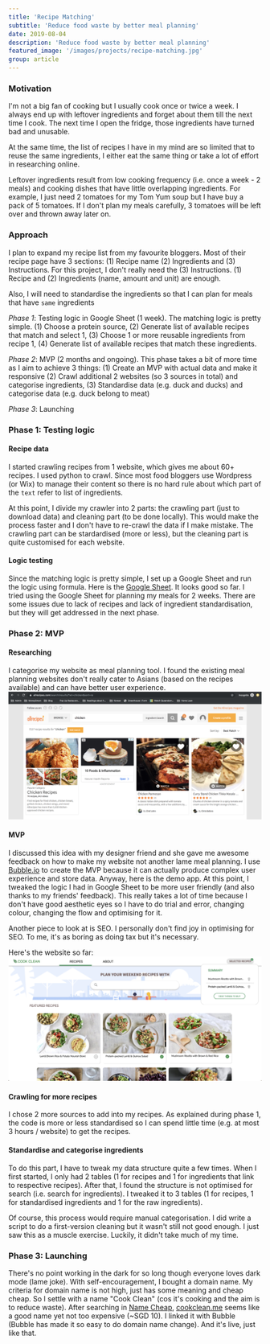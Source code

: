 ```yaml
---
title: 'Recipe Matching'
subtitle: 'Reduce food waste by better meal planning'
date: 2019-08-04
description: 'Reduce food waste by better meal planning'
featured_image: '/images/projects/recipe-matching.jpg'
group: article
---
```

### Motivation
I'm not a big fan of cooking but I usually cook once or twice a week. I always end up with leftover ingredients and forget about them till the next time I cook. The next time I open the fridge, those ingredients have turned bad and unusable.

At the same time, the list of recipes I have in my mind are so limited that to reuse the same ingredients, I either eat the same thing or take a lot of effort in researching online.

Leftover ingredients result from low cooking frequency (i.e. once a week - 2 meals) and cooking dishes that have little overlapping ingredients. For example, I just need 2 tomatoes for my Tom Yum soup but I have buy a pack of 5 tomatoes. If I don't plan my meals carefully, 3 tomatoes will be left over and thrown away later on.

### Approach
I plan to expand my recipe list from my favourite bloggers. Most of their recipe page have 3 sections: (1) Recipe name (2) Ingredients and (3) Instructions. For this project, I don't really need the (3) Instructions. (1) Recipe and (2) Ingredients (name, amount and unit) are enough.

Also, I will need to standardise the ingredients so that I can plan for meals that have `same` ingredients

_Phase 1_: Testing logic in Google Sheet (1 week). The matching logic is pretty simple. (1) Choose a protein source, (2) Generate list of available recipes that match and select 1, (3) Choose 1 or more reusable ingredients from recipe 1, (4) Generate list of available recipes that match these ingredients.

_Phase 2_: MVP (2 months and ongoing). This phase takes a bit of more time as I aim to achieve 3 things: (1) Create an MVP with actual data and make it responsive (2) Crawl additional 2 websites (so 3 sources in total) and categorise ingredients, (3) Standardise data (e.g. duck and ducks) and categorise data (e.g. duck belong to meat)

_Phase 3_: Launching

### Phase 1: Testing logic
#### Recipe data
I started crawling recipes from 1 website, which gives me about 60+ recipes. I used python to crawl. Since most food bloggers use Wordpress (or Wix) to manage their content so there is no hard rule about which part of the `text` refer to list of ingredients.

At this point, I divide my crawler into 2 parts: the crawling part (just to download data) and cleaning part (to be done locally). This would make the process faster and I don't have to re-crawl the data if I make mistake. The crawling part can be stardardised (more or less), but the cleaning part is quite customised for each website.

#### Logic testing
Since the matching logic is pretty simple, I set up a Google Sheet and run the logic using formula. Here is the [Google Sheet]("https://docs.google.com/spreadsheets/d/1CzZqHVZELZlCeCl2wBHwcSyZhGb-BVqI80XgOjIfeAo/edit?usp=sharing"). It looks good so far. I tried using the Google Sheet for planning my meals for 2 weeks. There are some issues due to lack of recipes and lack of ingredient standardisation, but they will get addressed in the next phase.

### Phase 2: MVP
#### Researching
I categorise my website as meal planning tool. I found the existing meal planning websites don't really cater to Asians (based on the recipes available) and can have better user experience.
![recipe sites](/images/projects/recipe-matching-other-sites.png)

#### MVP
I discussed this idea with my designer friend and she gave me awesome feedback on how to make my website not another lame meal planning. I use [Bubble.io]("https://bubble.io/") to create the MVP because it can actually produce complex user experience and store data. Anyway, here is the demo app. At this point, I tweaked the logic I had in Google Sheet to be more user friendly (and also thanks to my friends' feedback). This really takes a lot of time because I don't have good aesthetic eyes so I have to do trial and error, changing colour, changing the flow and optimising for it.

Another piece to look at is SEO. I personally don't find joy in optimising for SEO. To me, it's as boring as doing tax but it's necessary.

Here's the website so far:
![zero waste cooking cookclean website](/images/projects/recipe-matching-cookclean.png)

#### Crawling for more recipes
I chose 2 more sources to add into my recipes. As explained during phase 1, the code is more or less standardised so I can spend little time (e.g. at most 3 hours / website) to get the recipes.

#### Standardise and categorise ingredients
To do this part, I have to tweak my data structure quite a few times. When I first started, I only had 2 tables (1 for recipes and 1 for ingredients that link to respective recipes). After that, I found the structure is not optimised for search (i.e. search for ingredients). I tweaked it to 3 tables (1 for recipes, 1 for standardised ingredients and 1 for the raw ingredients).

Of course, this process would require manual categorisation. I did write a script to do a first-version cleaning but it wasn't still not good enough. I just saw this as a muscle exercise. Luckily, it didn't take much of my time.

### Phase 3: Launching
There's no point working in the dark for so long though everyone loves dark mode (lame joke). With self-encouragement, I bought a domain name. My criteria for domain name is not high, just has some meaning and cheap cheap. So I settle with a name "Cook Clean" (cos it's cooking and the aim is to reduce waste). After searching in [Name Cheap]("https://namecheap.com"), [cookclean.me]("cookclean.me") seems like a good name yet not too expensive (~SGD 10). I linked it with Bubble (Bubble has made it so easy to do domain name change). And it's live, just like that.

